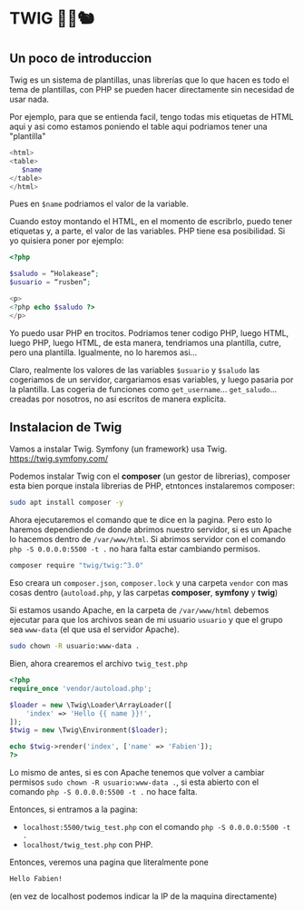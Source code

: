 # TWIG 🌳🍂🐿️
## Un poco de introduccion
Twig es un sistema de plantillas, unas librerías que lo que hacen es todo el tema de plantillas, con PHP se pueden hacer directamente sin necesidad de usar nada.

Por ejemplo, para que se entienda facil, tengo todas mis etiquetas de HTML aqui y asi como estamos poniendo el table aqui podriamos tener una "plantilla"
```php
<html>
<table>
   $name
</table>
</html>
```
Pues en `$name` podriamos el valor de la variable.

Cuando estoy montando el HTML, en el momento de escribrlo, puedo tener etiquetas y, a parte, el valor de las variables. PHP tiene esa posibilidad. Si yo quisiera poner por ejemplo:
```php
<?php

$saludo = “Holakease”;
$usuario = “rusben”;

<p>
<?php echo $saludo ?>
</p>
```
Yo puedo usar PHP en trocitos. Podriamos tener codigo PHP, luego HTML, luego PHP, luego HTML, de esta manera, tendriamos una plantilla, cutre, pero una plantilla. Igualmente, no lo haremos asi…

Claro, realmente los valores de las variables `$usuario` y `$saludo` las cogeriamos de un servidor, cargariamos esas variables, y luego pasaria por la plantilla.
Las cogeria de funciones como `get_username`... `get_saludo`... creadas por nosotros, no asi escritos de manera explicita.

## Instalacion de Twig
Vamos a instalar Twig. Symfony (un framework) usa Twig. https://twig.symfony.com/


Podemos instalar Twig con el **composer** (un gestor de librerias), composer esta bien porque instala librerias de PHP, etntonces instalaremos composer:
```bash
sudo apt install composer -y
```

Ahora ejecutaremos el comando que te dice en la pagina. Pero esto lo haremos dependiendo de donde abrimos nuestro servidor, si es un Apache lo hacemos dentro de `/var/www/html`. Si abrimos servidor con el comando `php -S 0.0.0.0:5500 -t .` no hara falta estar cambiando permisos.
```bash
composer require "twig/twig:^3.0"
```
Eso creara un `composer.json`, `composer.lock` y una carpeta `vendor` con mas cosas dentro (`autoload.php`, y las carpetas **composer**, **symfony** y **twig**)

Si estamos usando Apache, en la carpeta de `/var/www/html` debemos ejecutar para que los archivos sean de mi usuario `usuario` y que el grupo sea `www-data` (el que usa el servidor Apache).
```bash
sudo chown -R usuario:www-data .
```

Bien, ahora crearemos el archivo `twig_test.php`
```php
<?php
require_once 'vendor/autoload.php';

$loader = new \Twig\Loader\ArrayLoader([
	'index' => 'Hello {{ name }}!',
]);
$twig = new \Twig\Environment($loader);

echo $twig->render('index', ['name' => 'Fabien']);
?>
```
Lo mismo de antes, si es con Apache tenemos que volver a cambiar permisos `sudo chown -R usuario:www-data .`, si esta abierto con el comando `php -S 0.0.0.0:5500 -t .` no hace falta.

Entonces, si entramos a la pagina:
- `localhost:5500/twig_test.php` con el comando `php -S 0.0.0.0:5500 -t .`
- `localhost/twig_test.php` con PHP.

Entonces, veremos una pagina que literalmente pone
```html
Hello Fabien!
```
(en vez de localhost podemos indicar la IP de la maquina directamente)
